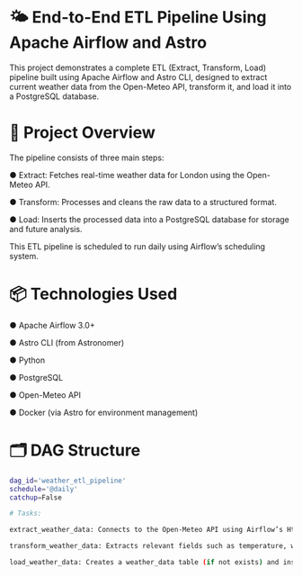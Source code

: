 # 🌤️ End-to-End ETL Pipeline Using Apache Airflow and Astro
This project demonstrates a complete ETL (Extract, Transform, Load) pipeline built using Apache Airflow and Astro CLI, designed to extract current weather data from the Open-Meteo API, transform it, and load it into a PostgreSQL database.

# 🚀 Project Overview
The pipeline consists of three main steps:

● Extract: Fetches real-time weather data for London using the Open-Meteo API.

● Transform: Processes and cleans the raw data to a structured format.

● Load: Inserts the processed data into a PostgreSQL database for storage and future analysis.


This ETL pipeline is scheduled to run daily using Airflow’s scheduling system.

# 📦 Technologies Used
● Apache Airflow 3.0+

● Astro CLI (from Astronomer)

● Python

● PostgreSQL

● Open-Meteo API

● Docker (via Astro for environment management)

# 🗂️ DAG Structure
```bash
dag_id='weather_etl_pipeline'
schedule='@daily'
catchup=False

# Tasks:

extract_weather_data: Connects to the Open-Meteo API using Airflow’s HttpHook and retrieves current weather data.

transform_weather_data: Extracts relevant fields such as temperature, windspeed, and weather code from the JSON response.

load_weather_data: Creates a weather_data table (if not exists) and inserts the transformed data into PostgreSQL using PostgresHook.

